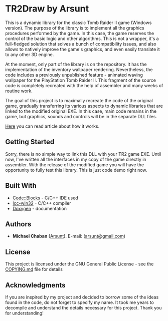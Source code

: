 # TR2Draw by Arsunt

This is a dynamic library for the classic Tomb Raider II game (Windows version). The purpose of the library is to implement all the graphics procedures performed by the game. In this case, the game reserves the control of the basic logic and other algorithms. This is not a wrapper, it's a full-fledged solution that solves a bunch of compatibility issues, and also allows to natively improve the game's graphics, and even easily translate it to any other 3D engine.

At the moment, only part of the library is on the repository. It has the implementation of the inventory wallpaper rendering. Nevertheless, the code includes a previously unpublished feature - animated waving wallpaper for the PlayStation Tomb Raider II. This fragment of the source code is completely recreated with the help of assembler and many weeks of routine work.

The goal of this project is to maximally recreate the code of the original game, gradually transferring its various aspects to dynamic libraries that are linked to the modified original EXE. In this case, main code remains in the game, but graphics, sounds and controls will be in the separate DLL files.

[Here](http://www.tombraiderforums.com/showthread.php?p=7770487) you can read article about how it works.

## Getting Started

Sorry, there is no simple way to link this DLL with your TR2 game EXE. Until now, I've written all the interfaces in my copy of the game directly in assembler. With the release of the modified game you will have the opportunity to fully test this library. This is just code demo right now.

## Built With

* [Code::Blocks](http://www.codeblocks.org) - C/C++ IDE used
* [lcc-win32](https://www.cs.virginia.edu/~lcc-win32/) - C/C++ compiler
* [Doxygen](http://www.doxygen.org) - documentation

## Authors

* **Michael Chaban** \([Arsunt](https://github.com/Arsunt)\). E-mail: (arsunt@gmail.com)

## License

This project is licensed under the GNU General Public License - see the [COPYING.md](COPYING.md) file for details

## Acknowledgments

If you are inspired by my project and decided to borrow some of the ideas found in the code, do not forget to specify my name. It took me years to decompile and understand the details necessary for this project. Thank you for understanding!
